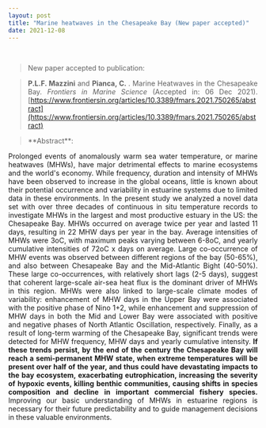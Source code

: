 ```yaml
---
layout: post
title: "Marine heatwaves in the Chesapeake Bay (New paper accepted)"
date: 2021-12-08
---
```


<br>

<div style="text-align:justify" markdown="1">

> <p>New paper accepted to publication:</p>

> <b>P.L.F. Mazzini</b> and <b>Pianca, C. </b>. Marine Heatwaves in the Chesapeake Bay. <i> Frontiers in Marine Science </i> (Accepted in: 06 Dec 2021). [https://www.frontiersin.org/articles/10.3389/fmars.2021.750265/abstract](https://www.frontiersin.org/articles/10.3389/fmars.2021.750265/abstract)

> <p>**Abstract**:
Prolonged events of anomalously warm sea water temperature, or marine heatwaves (MHWs), have major detrimental effects to marine ecosystems and the world's economy. While frequency, duration and intensity of MHWs have been observed to increase in the global oceans, little is known about their potential occurrence and variability in estuarine systems due to limited data in these environments. In the present study we analyzed a novel data set with over three decades of continuous in situ temperature records to investigate MHWs in the largest and most productive estuary in the US: the Chesapeake Bay. MHWs occurred on average twice per year and lasted 11 days, resulting in 22 MHW days per year in the bay. Average intensities of MHWs were 3oC, with maximum peaks varying between 6-8oC, and yearly cumulative intensities of 72oC x days on average. Large co-occurrence of MHW events was observed between different regions of the bay (50-65%), and also between Chesapeake Bay and the Mid-Atlantic Bight (40-50%). These large co-occurrences, with relatively short lags (2-5 days), suggest that coherent large-scale air-sea heat flux is the dominant driver of MHWs in this region. MHWs were also linked to large-scale climate modes of variability: enhancement of MHW days in the Upper Bay were associated with the positive phase of Nino 1+2, while enhancement and suppression of MHW days in both the Mid and Lower Bay were associated with positive and negative phases of North Atlantic Oscillation, respectively. Finally, as a result of long-term warming of the Chesapeake Bay, significant trends were detected for MHW frequency, MHW days and yearly cumulative intensity. **If these trends persist, by the end of the century the Chesapeake Bay will reach a semi-permanent MHW state, when extreme temperatures will be present over half of the year, and thus could have devastating impacts to the bay ecosystem, exacerbating eutrophication, increasing the severity of hypoxic events, killing benthic communities, causing shifts in species composition and decline in important commercial fishery species.** Improving our basic understanding of MHWs in estuarine regions is necessary for their future predictability and to guide management decisions in these valuable environments.

</div>
